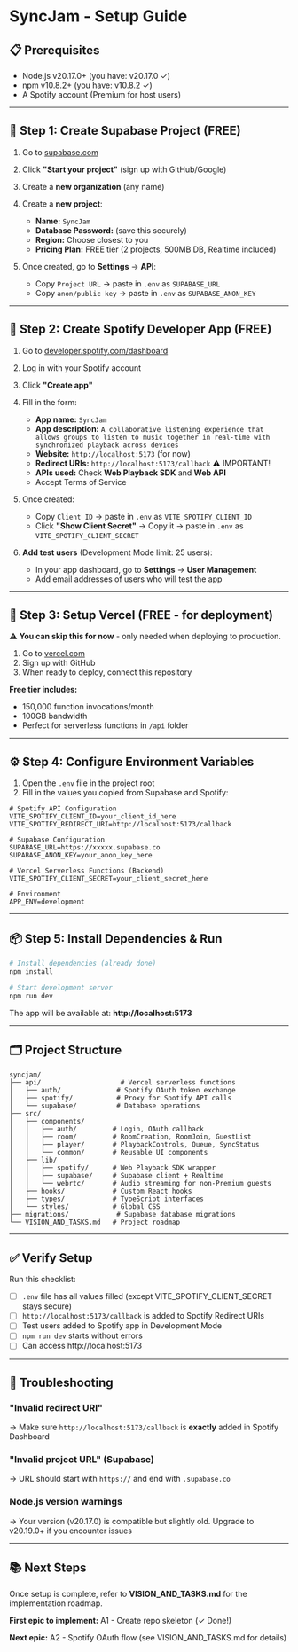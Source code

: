 # SyncJam - Setup Guide

## 📋 Prerequisites

- Node.js v20.17.0+ (you have: v20.17.0 ✓)
- npm v10.8.2+ (you have: v10.8.2 ✓)
- A Spotify account (Premium for host users)

---

## 🔑 Step 1: Create Supabase Project (FREE)

1. Go to [supabase.com](https://supabase.com)
2. Click **"Start your project"** (sign up with GitHub/Google)
3. Create a **new organization** (any name)
4. Create a **new project**:
   - **Name:** `SyncJam`
   - **Database Password:** (save this securely)
   - **Region:** Choose closest to you
   - **Pricing Plan:** FREE tier (2 projects, 500MB DB, Realtime included)

5. Once created, go to **Settings** → **API**:
   - Copy `Project URL` → paste in `.env` as `SUPABASE_URL`
   - Copy `anon/public key` → paste in `.env` as `SUPABASE_ANON_KEY`

---

## 🎵 Step 2: Create Spotify Developer App (FREE)

1. Go to [developer.spotify.com/dashboard](https://developer.spotify.com/dashboard)
2. Log in with your Spotify account
3. Click **"Create app"**
4. Fill in the form:
   - **App name:** `SyncJam`
   - **App description:** `A collaborative listening experience that allows groups to listen to music together in real-time with synchronized playback across devices`
   - **Website:** `http://localhost:5173` (for now)
   - **Redirect URIs:** `http://localhost:5173/callback` ⚠️ IMPORTANT!
   - **APIs used:** Check **Web Playback SDK** and **Web API**
   - Accept Terms of Service

5. Once created:
   - Copy `Client ID` → paste in `.env` as `VITE_SPOTIFY_CLIENT_ID`
   - Click **"Show Client Secret"** → Copy it → paste in `.env` as `VITE_SPOTIFY_CLIENT_SECRET`

6. **Add test users** (Development Mode limit: 25 users):
   - In your app dashboard, go to **Settings** → **User Management**
   - Add email addresses of users who will test the app

---

## 🚀 Step 3: Setup Vercel (FREE - for deployment)

⚠️ **You can skip this for now** - only needed when deploying to production.

1. Go to [vercel.com](https://vercel.com)
2. Sign up with GitHub
3. When ready to deploy, connect this repository

**Free tier includes:**
- 150,000 function invocations/month
- 100GB bandwidth
- Perfect for serverless functions in `/api` folder

---

## ⚙️ Step 4: Configure Environment Variables

1. Open the `.env` file in the project root
2. Fill in the values you copied from Supabase and Spotify:

```env
# Spotify API Configuration
VITE_SPOTIFY_CLIENT_ID=your_client_id_here
VITE_SPOTIFY_REDIRECT_URI=http://localhost:5173/callback

# Supabase Configuration
SUPABASE_URL=https://xxxxx.supabase.co
SUPABASE_ANON_KEY=your_anon_key_here

# Vercel Serverless Functions (Backend)
VITE_SPOTIFY_CLIENT_SECRET=your_client_secret_here

# Environment
APP_ENV=development
```

---

## 📦 Step 5: Install Dependencies & Run

```bash
# Install dependencies (already done)
npm install

# Start development server
npm run dev
```

The app will be available at: **http://localhost:5173**

---

## 🗂️ Project Structure

```
syncjam/
├── api/                    # Vercel serverless functions
│   ├── auth/              # Spotify OAuth token exchange
│   ├── spotify/           # Proxy for Spotify API calls
│   └── supabase/          # Database operations
├── src/
│   ├── components/
│   │   ├── auth/         # Login, OAuth callback
│   │   ├── room/         # RoomCreation, RoomJoin, GuestList
│   │   ├── player/       # PlaybackControls, Queue, SyncStatus
│   │   └── common/       # Reusable UI components
│   ├── lib/
│   │   ├── spotify/      # Web Playback SDK wrapper
│   │   ├── supabase/     # Supabase client + Realtime
│   │   └── webrtc/       # Audio streaming for non-Premium guests
│   ├── hooks/            # Custom React hooks
│   ├── types/            # TypeScript interfaces
│   └── styles/           # Global CSS
├── migrations/            # Supabase database migrations
└── VISION_AND_TASKS.md   # Project roadmap

```

---

## ✅ Verify Setup

Run this checklist:

- [ ] `.env` file has all values filled (except VITE_SPOTIFY_CLIENT_SECRET stays secure)
- [ ] `http://localhost:5173/callback` is added to Spotify Redirect URIs
- [ ] Test users added to Spotify app in Development Mode
- [ ] `npm run dev` starts without errors
- [ ] Can access http://localhost:5173

---

## 🐛 Troubleshooting

### "Invalid redirect URI"
→ Make sure `http://localhost:5173/callback` is **exactly** added in Spotify Dashboard

### "Invalid project URL" (Supabase)
→ URL should start with `https://` and end with `.supabase.co`

### Node.js version warnings
→ Your version (v20.17.0) is compatible but slightly old. Upgrade to v20.19.0+ if you encounter issues

---

## 📚 Next Steps

Once setup is complete, refer to **VISION_AND_TASKS.md** for the implementation roadmap.

**First epic to implement:** A1 - Create repo skeleton (✓ Done!)

**Next epic:** A2 - Spotify OAuth flow (see VISION_AND_TASKS.md for details)
